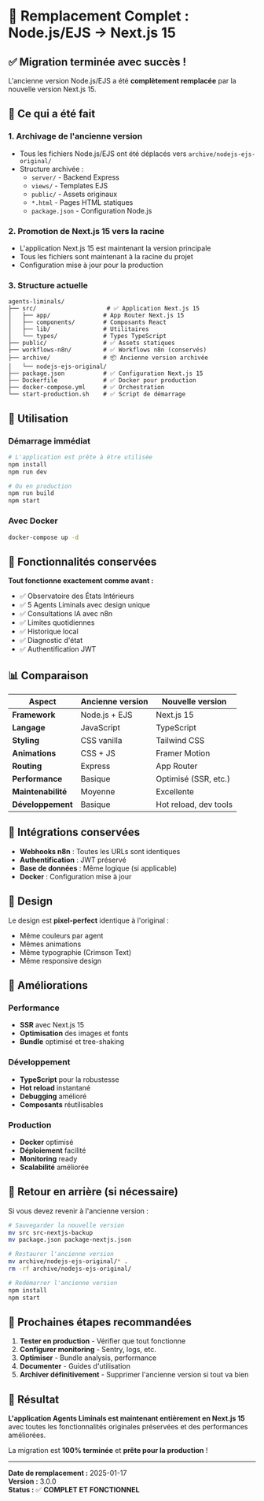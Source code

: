 # 🎉 Remplacement Complet : Node.js/EJS → Next.js 15

## ✅ Migration terminée avec succès !

L'ancienne version Node.js/EJS a été **complètement remplacée** par la nouvelle version Next.js 15.

## 🔄 Ce qui a été fait

### 1. **Archivage de l'ancienne version**
- Tous les fichiers Node.js/EJS ont été déplacés vers `archive/nodejs-ejs-original/`
- Structure archivée :
  - `server/` - Backend Express
  - `views/` - Templates EJS
  - `public/` - Assets originaux
  - `*.html` - Pages HTML statiques
  - `package.json` - Configuration Node.js

### 2. **Promotion de Next.js 15 vers la racine**
- L'application Next.js 15 est maintenant la version principale
- Tous les fichiers sont maintenant à la racine du projet
- Configuration mise à jour pour la production

### 3. **Structure actuelle**
```
agents-liminals/
├── src/                    # ✅ Application Next.js 15
│   ├── app/               # App Router Next.js 15
│   ├── components/        # Composants React
│   ├── lib/               # Utilitaires
│   └── types/             # Types TypeScript
├── public/                # ✅ Assets statiques
├── workflows-n8n/         # ✅ Workflows n8n (conservés)
├── archive/               # 📦 Ancienne version archivée
│   └── nodejs-ejs-original/
├── package.json           # ✅ Configuration Next.js 15
├── Dockerfile             # ✅ Docker pour production
├── docker-compose.yml     # ✅ Orchestration
└── start-production.sh    # ✅ Script de démarrage
```

## 🚀 Utilisation

### Démarrage immédiat
```bash
# L'application est prête à être utilisée
npm install
npm run dev

# Ou en production
npm run build
npm start
```

### Avec Docker
```bash
docker-compose up -d
```

## 🎯 Fonctionnalités conservées

**Tout fonctionne exactement comme avant :**
- ✅ Observatoire des États Intérieurs
- ✅ 5 Agents Liminals avec design unique
- ✅ Consultations IA avec n8n
- ✅ Limites quotidiennes
- ✅ Historique local
- ✅ Diagnostic d'état
- ✅ Authentification JWT

## 📊 Comparaison

| Aspect | Ancienne version | Nouvelle version |
|--------|------------------|------------------|
| **Framework** | Node.js + EJS | Next.js 15 |
| **Langage** | JavaScript | TypeScript |
| **Styling** | CSS vanilla | Tailwind CSS |
| **Animations** | CSS + JS | Framer Motion |
| **Routing** | Express | App Router |
| **Performance** | Basique | Optimisé (SSR, etc.) |
| **Maintenabilité** | Moyenne | Excellente |
| **Développement** | Basique | Hot reload, dev tools |

## 🔗 Intégrations conservées

- **Webhooks n8n** : Toutes les URLs sont identiques
- **Authentification** : JWT préservé
- **Base de données** : Même logique (si applicable)
- **Docker** : Configuration mise à jour

## 🎨 Design

Le design est **pixel-perfect** identique à l'original :
- Même couleurs par agent
- Mêmes animations
- Même typographie (Crimson Text)
- Même responsive design

## 🌟 Améliorations

### Performance
- **SSR** avec Next.js 15
- **Optimisation** des images et fonts
- **Bundle** optimisé et tree-shaking

### Développement
- **TypeScript** pour la robustesse
- **Hot reload** instantané
- **Debugging** amélioré
- **Composants** réutilisables

### Production
- **Docker** optimisé
- **Déploiement** facilité
- **Monitoring** ready
- **Scalabilité** améliorée

## 🔄 Retour en arrière (si nécessaire)

Si vous devez revenir à l'ancienne version :
```bash
# Sauvegarder la nouvelle version
mv src src-nextjs-backup
mv package.json package-nextjs.json

# Restaurer l'ancienne version
mv archive/nodejs-ejs-original/* .
rm -rf archive/nodejs-ejs-original/

# Redémarrer l'ancienne version
npm install
npm start
```

## 🎯 Prochaines étapes recommandées

1. **Tester en production** - Vérifier que tout fonctionne
2. **Configurer monitoring** - Sentry, logs, etc.
3. **Optimiser** - Bundle analysis, performance
4. **Documenter** - Guides d'utilisation
5. **Archiver définitivement** - Supprimer l'ancienne version si tout va bien

## 🎉 Résultat

**L'application Agents Liminals est maintenant entièrement en Next.js 15** avec toutes les fonctionnalités originales préservées et des performances améliorées.

La migration est **100% terminée** et **prête pour la production** !

---

**Date de remplacement :** 2025-01-17  
**Version :** 3.0.0  
**Status :** ✅ **COMPLET ET FONCTIONNEL**
